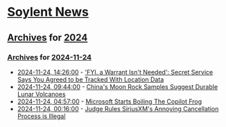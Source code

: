 # [Soylent News](../../../README.md)

## [Archives](../../index.md) for [2024](../index.md)

### [Archives](../../index.md) for [2024-11-24](index.md)

* [2024-11-24, 14:26:00](https://soylentnews.org/article.pl?sid=24/11/23/047234&from=rss) - ['FYI. a Warrant Isn't Needed': Secret Service Says You Agreed to be Tracked With Location Data](https://soylentnews.org/article.pl?sid=24/11/23/047234&from=rss)
* [2024-11-24, 09:44:00](https://soylentnews.org/article.pl?sid=24/11/23/0135229&from=rss) - [China's Moon Rock Samples Suggest Durable Lunar Volcanoes](https://soylentnews.org/article.pl?sid=24/11/23/0135229&from=rss)
* [2024-11-24, 04:57:00](https://soylentnews.org/article.pl?sid=24/11/23/0129250&from=rss) - [Microsoft Starts Boiling The Copilot Frog](https://soylentnews.org/article.pl?sid=24/11/23/0129250&from=rss)
* [2024-11-24, 00:16:00](https://soylentnews.org/article.pl?sid=24/11/23/0119238&from=rss) - [Judge Rules SiriusXM's Annoying Cancellation Process is Illegal](https://soylentnews.org/article.pl?sid=24/11/23/0119238&from=rss)
